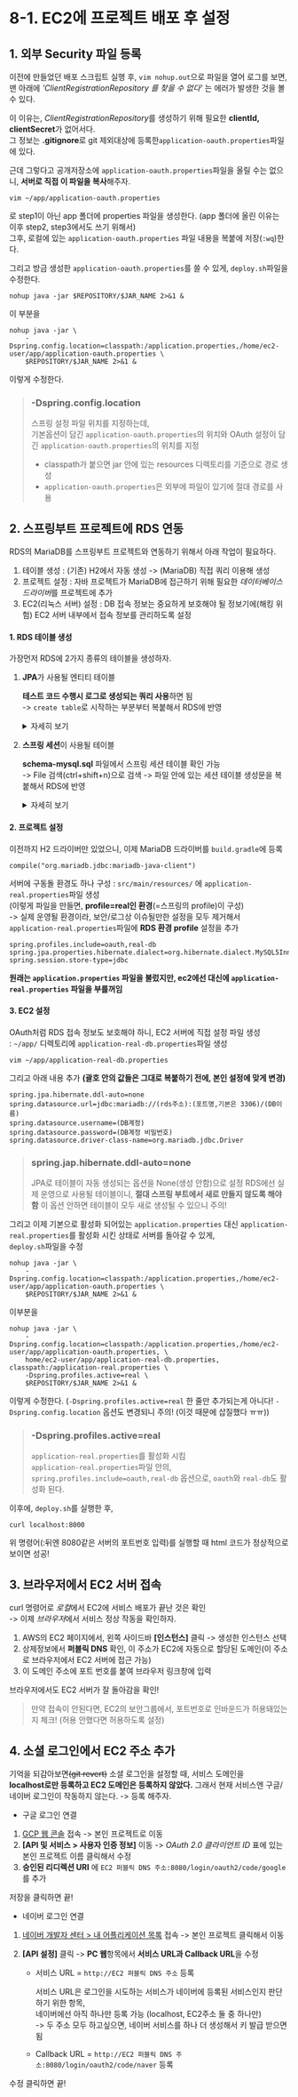 # 8-1. EC2에 프로젝트 배포 후 설정

## 1. 외부 Security 파일 등록

이전에 만들었던 배포 스크립트 실행 후, ```vim nohup.out```으로 파일을 열어 로그를 보면,  
맨 아래에 *'ClientRegistrationRepository 를 찾을 수 없다'* 는 에러가 발생한 것을 볼 수 있다.  

이 이유는, *ClientRegistrationRepository*를 생성하기 위해 필요한 **clientId, clientSecret**가 없어서다.  
그 정보는 **.gitignore**로 git 제외대상에 등록한```application-oauth.properties```파일에 있다.

근데 그렇다고 공개저장소에 ```application-oauth.properties```파일을 올릴 수는 없으니, **서버로 직접 이 파일을 복사**해주자.

```shell script
vim ~/app/application-oauth.properties
```
로 step1이 아닌 app 폴더에 properties 파일을 생성한다. (app 폴더에 올린 이유는 이후 step2, step3에서도 쓰기 위해서)  
그후, 로컬에 있는 ```application-oauth.properties``` 파일 내용을 복붙에 저장(```:wq```)한다.  

그리고 방금 생성한 ```application-oauth.properties```를 쓸 수 있게, ```deploy.sh```파일을 수정한다.
```shell script
nohup java -jar $REPOSITORY/$JAR_NAME 2>&1 &
```
이 부분을
```shell script
nohup java -jar \
    -Dspring.config.location=classpath:/application.properties,/home/ec2-user/app/application-oauth.properties \
    $REPOSITORY/$JAR_NAME 2>&1 &    
```
이렇게 수정한다.

> ### -Dspring.config.location
>
> 스프링 설정 파일 위치를 지정하는데,  
> 기본옵션이 담긴 ```application-oauth.properties```의 위치와 OAuth 설정이 담긴 ```application-oauth.properties```의 위치를 지정  
> - classpath가 붙으면 jar 안에 있는 resources 디렉토리를 기준으로 경로 생성  
> - ```application-oauth.properties```은 외부에 파일이 있기에 절대 경로를 사용


## 2. 스프링부트 프로젝트에 RDS 연동

RDS의 MariaDB를 스프링부트 프로젝트와 연동하기 위해서 아래 작업이 필요하다.
1. 테이블 생성 : (기존) H2에서 자동 생성 -> (MariaDB) 직접 쿼리 이용해 생성
2. 프로젝트 설정 : 자바 프로젝트가 MariaDB에 접근하기 위해 필요한 *데이터베이스 드라이버*를 프로젝트에 추가
3. EC2(리눅스 서버) 설정 : DB 접속 정보는 중요하게 보호해야 될 정보기에(해킹 위험) EC2 서버 내부에서 접속 정보를 관리하도록 설정

#### 1. RDS 테이블 생성

가장먼저 RDS에 2가지 종류의 테이블을 생성하자.

1. **JPA**가 사용될 엔티티 테이블

    **테스트 코드 수행시 로그로 생성되는 쿼리 사용**하면 됨  
    -> ```create table```로 시작하는 부분부터 복붙해서 RDS에 반영
    
    <details>

    <summary>자세히 보기</summary>
    
    ![image](https://user-images.githubusercontent.com/48408417/110597327-c1811480-81c3-11eb-977b-6dd95635faea.png)
    Gradle 오른쪽 사이드바 탭에서, **[(프로젝트명) > Tasks > verification > test]** 클릭 후,  
    **Test Results** 부분에서 스크롤 내리다보면 아래와 같은 *create 쿼리문*이 나온다. 이걸 사용
    
    ```shell script
    Hibernate: create table posts (id bigint not null auto_increment, create_date datetime, modified_date datetime, author varchar(255), content TEXT not null, title varchar(500) not null, primary key (id)) engine=InnoDB
    Hibernate: create table user (id bigint not null auto_increment, create_date datetime, modified_date datetime, email varchar(255) not null, name varchar(255) not null, picture varchar(255), role varchar(255) not null, primary key (id)) engine=InnoDB
    ```

    </details>
    
2. **스프링 세션**이 사용될 테이블
    
    **schema-mysql.sql** 파일에서 스프링 세션 테이블 확인 가능  
    -> File 검색(ctrl+shift+n)으로 검색 -> 파일 안에 있는 세션 테이블 생성문을 복붙해서 RDS에 반영 

    <details>
    
    <summary>자세히 보기</summary>
    
    ```shell script
    CREATE TABLE SPRING_SESSION (
    	PRIMARY_ID CHAR(36) NOT NULL,
    	SESSION_ID CHAR(36) NOT NULL,
    	CREATION_TIME BIGINT NOT NULL,
    	LAST_ACCESS_TIME BIGINT NOT NULL,
    	MAX_INACTIVE_INTERVAL INT NOT NULL,
    	EXPIRY_TIME BIGINT NOT NULL,
    	PRINCIPAL_NAME VARCHAR(100),
    	CONSTRAINT SPRING_SESSION_PK PRIMARY KEY (PRIMARY_ID)
    ) ENGINE=InnoDB ROW_FORMAT=DYNAMIC;
    
    CREATE UNIQUE INDEX SPRING_SESSION_IX1 ON SPRING_SESSION (SESSION_ID);
    CREATE INDEX SPRING_SESSION_IX2 ON SPRING_SESSION (EXPIRY_TIME);
    CREATE INDEX SPRING_SESSION_IX3 ON SPRING_SESSION (PRINCIPAL_NAME);
    
    CREATE TABLE SPRING_SESSION_ATTRIBUTES (
    	SESSION_PRIMARY_ID CHAR(36) NOT NULL,
    	ATTRIBUTE_NAME VARCHAR(200) NOT NULL,
    	ATTRIBUTE_BYTES BLOB NOT NULL,
    	CONSTRAINT SPRING_SESSION_ATTRIBUTES_PK PRIMARY KEY (SESSION_PRIMARY_ID, ATTRIBUTE_NAME),
    	CONSTRAINT SPRING_SESSION_ATTRIBUTES_FK FOREIGN KEY (SESSION_PRIMARY_ID) REFERENCES SPRING_SESSION(PRIMARY_ID) ON DELETE CASCADE
    ) ENGINE=InnoDB ROW_FORMAT=DYNAMIC;
    ```
    
    </details>

#### 2. 프로젝트 설정

이전까지 H2 드라이버만 있었으니, 이제 MariaDB 드라이버를 ```build.gradle```에 등록
```
compile("org.mariadb.jdbc:mariadb-java-client")
```

서버에 구동돌 환경도 하나 구성 : ```src/main/resources/``` 에 ```application-real.properties```파일 생성  
(이렇게 파일을 만들면, **profile=real인 환경**(=스프링의 profile)이 구성)  
-> 실제 운영될 환경이라, 보안/로그상 이슈될만한 설정을 모두 제거해서 ```application-real.properties```파일에 **RDS 환경 profile** 설정을 추가

```properties
spring.profiles.include=oauth,real-db
spring.jpa.properties.hibernate.dialect=org.hibernate.dialect.MySQL5InnoDBDialect
spring.session.store-type=jdbc
```
**원래는 ```application.properties``` 파일을 불렀지만, ec2에선 대신에 ```application-real.properties``` 파일을 부를꺼임** 

#### 3. EC2 설정

OAuth처럼 RDS 접속 정보도 보호해야 하니, EC2 서버에 직접 설정 파일 생성   
: ```~/app/``` 디렉토리에 ```application-real-db.properties```파일 생성

```shell script
vim ~/app/application-real-db.properties
```

그리고 아래 내용 추가 **(괄호 안의 값들은 그대로 복붙하기 전에, 본인 설정에 맞게 변경)**
```properties
spring.jpa.hibernate.ddl-auto=none
spring.datasource.url=jdbc:mariadb://(rds주소):(포트명,기본은 3306)/(DB이름)
spring.datasource.username=(DB계정)
spring.datasource.password=(DB계정 비밀번호)
spring.datasource.driver-class-name=org.mariadb.jdbc.Driver
```

> ### spring.jap.hibernate.ddl-auto=none
>
> JPA로 테이블이 자동 생성되는 옵션을 None(생성 안함)으로 설정
> RDS에선 실제 운영으로 사용될 테이블이니, **절대 스프링 부트에서 새로 만들지 않도록 해야함**
> 이 옵션 안하면 테이블이 모두 새로 생성될 수 있으니 주의!

그리고 이제 기본으로 활성화 되어있는 ```application.properties``` 대신 ```application-real.properties```를 활성화 시킨 상태로 서버를 돌아갈 수 있게,  
```deploy.sh```파일을 수정

```shell script
nohup java -jar \
    -Dspring.config.location=classpath:/application.properties,/home/ec2-user/app/application-oauth.properties \
    $REPOSITORY/$JAR_NAME 2>&1 &    
```
이부분을

```shell script
nohup java -jar \
    -Dspring.config.location=classpath:/application.properties,/home/ec2-user/app/application-oauth.properties, \
    home/ec2-user/app/application-real-db.properties, classpath:/application-real.properties \
    -Dspring.profiles.active=real \
    $REPOSITORY/$JAR_NAME 2>&1 &    
```
이렇게 수정한다. (```-Dspring.profiles.active=real``` 한 줄만 추가되는게 아니다! ```-Dspring.config.location``` 옵션도 변경되니 주의! (이것 때문에 삽질했다 ㅠㅠ))

> ### -Dspring.profiles.active=real
>
> ```application-real.properties```를 활성화 시킴  
> ```application-real.properties```파일 안의, ```spring.profiles.include=oauth,real-db``` 옵션으로, ```oauth```와 ```real-db```도 활성화 된다. 

이후에, ```deploy.sh```를 실행한 후,  
```shell script
curl localhost:8000
``` 
위 명령어(:뒤엔 8080같은 서버의 포트번호 입력)를 실행할 때 html 코드가 정상적으로 보이면 성공!


## 3. 브라우저에서 EC2 서버 접속

curl 명령어로 *로컬*에서 EC2에 서비스 배포가 끝난 것은 확인  
-> 이제 *브라우저*에서 서비스 정상 작동을 확인하자.

1. AWS의 EC2 페이지에서, 왼쪽 사이드바 **[인스턴스]** 클릭 -> 생성한 인스턴스 선택
2. 상제정보에서 **퍼블릭 DNS** 확인, 이 주소가 EC2에 자동으로 할당된 도메인(이 주소로 브라우저에서 EC2 서버에 접근 가능)  
3. 이 도메인 주소에 포트 번호를 붙여 브라우저 링크창에 입력  

브라우저에서도 EC2 서버가 잘 돌아감을 확인!

> 만약 접속이 안된다면, EC2의 보안그룹에서, 포트번호로 인바운드가 허용돼있는지 체크! (허용 안했다면 허용하도록 설정)

## 4. 소셜 로그인에서 EC2 주소 추가

기억을 되감아보면~~(git revert)~~ 소셜 로그인을 설정할 때, 서비스 도메인을  
**localhost로만 등록하고 EC2 도메인은 등록하지 않았다.** 그래서 현재 서비스엔 구글/네이버 로그인이 작동하지 않는다. -> 등록 해주자.

- 구글 로그인 연결

1. [GCP 웹 콘솔](https://console.cloud.google.com/home/dashboard) 접속 -> 본인 프로젝트로 이동
2. **[API 및 서비스 > 사용자 인증 정보]** 이동 -> *OAuth 2.0 클라이언트 ID* 표에 있는 본인 프로젝트 이름 클릭해서 수정
3. **승인된 리디렉션 URI** 에 ```EC2 퍼블릭 DNS 주소:8080/login/oauth2/code/google``` 를 추가

저장을 클릭하면 끝!

- 네이버 로그인 연결

1. [네이버 개발자 센터 > 내 어플리케이션 목록](https://developers.naver.com/apps/#/list) 접속 -> 본인 프로젝트 클릭해서 이동  
2. **[API 설정]** 클릭 -> **PC 웹**항목에서 **서비스 URL과 Callback URL**을 수정

    - 서비스 URL = ```http://EC2 퍼블릭 DNS 주소``` 등록
        
        서비스 URL은 로그인을 시도하는 서비스가 네이버에 등록된 서비스인지 판단하기 위한 항목,  
        네이버에선 아직 하나만 등록 가능 (localhost, EC2주소 둘 중 하나만)   
       -> 두 주소 모두 하고싶으면, 네이버 서비스를 하나 더 생성해서 키 발급 받으면 됨
    - Callback URL = ```http://EC2 퍼블릭 DNS 주소:8080/login/oauth2/code/naver``` 등록
    
수정 클릭하면 끝!
